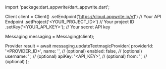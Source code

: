 import 'package:dart_appwrite/dart_appwrite.dart';

Client client = Client()
    .setEndpoint('https://cloud.appwrite.io/v1') // Your API Endpoint
    .setProject('&lt;YOUR_PROJECT_ID&gt;') // Your project ID
    .setKey('&lt;YOUR_API_KEY&gt;'); // Your secret API key

Messaging messaging = Messaging(client);

Provider result = await messaging.updateTextmagicProvider(
    providerId: '<PROVIDER_ID>',
    name: '<NAME>', // (optional)
    enabled: false, // (optional)
    username: '<USERNAME>', // (optional)
    apiKey: '<API_KEY>', // (optional)
    from: '<FROM>', // (optional)
);
